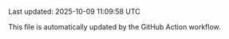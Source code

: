 Last updated: 2025-10-09 11:09:58 UTC

This file is automatically updated by the GitHub Action workflow.
